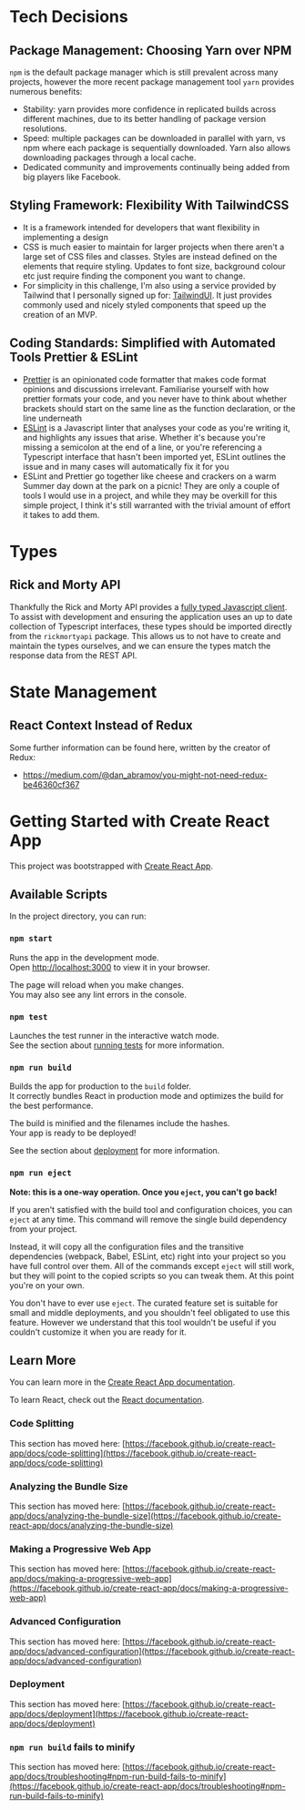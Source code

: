 # Tech Decisions

## Package Management: Choosing Yarn over NPM

`npm` is the default package manager which is still prevalent across many projects, however the more recent package management tool `yarn` provides numerous benefits:

- Stability: yarn provides more confidence in replicated builds across different machines, due to its better handling of package version resolutions.
- Speed: multiple packages can be downloaded in parallel with yarn, vs npm where each package is sequentially downloaded. Yarn also allows downloading packages through a local cache.
- Dedicated community and improvements continually being added from big players like Facebook.

## Styling Framework: Flexibility With TailwindCSS

- It is a framework intended for developers that want flexibility in implementing a design
- CSS is much easier to maintain for larger projects when there aren't a large set of CSS files and classes. Styles are instead defined on the elements that require styling. Updates to font size, background colour etc just require finding the component you want to change.
- For simplicity in this challenge, I'm also using a service provided by Tailwind that I personally signed up for: [TailwindUI](https://tailwindui.com/). It just provides commonly used and nicely styled components that speed up the creation of an MVP.

## Coding Standards: Simplified with Automated Tools Prettier & ESLint

- [Prettier](https://prettier.io/) is an opinionated code formatter that makes code format opinions and discussions irrelevant. Familiarise yourself with how prettier formats your code, and you never have to think about whether brackets should start on the same line as the function declaration, or the line underneath
- [ESLint](https://eslint.org/) is a Javascript linter that analyses your code as you're writing it, and highlights any issues that arise. Whether it's because you're missing a semicolon at the end of a line, or you're referencing a Typescript interface that hasn't been imported yet, ESLint outlines the issue and in many cases will automatically fix it for you
- ESLint and Prettier go together like cheese and crackers on a warm Summer day down at the park on a picnic! They are only a couple of tools I would use in a project, and while they may be overkill for this simple project, I think it's still warranted with the trivial amount of effort it takes to add them.

# Types

## Rick and Morty API

Thankfully the Rick and Morty API provides a [fully typed Javascript client](https://www.npmjs.com/package/rickmortyapi). To assist with development and ensuring the application uses an up to date collection of Typescript interfaces, these types should be imported directly from the `rickmortyapi` package. This allows us to not have to create and maintain the types ourselves, and we can ensure the types match the response data from the REST API.


# State Management

## React Context Instead of Redux

Some further information can be found here, written by the creator of Redux:
- https://medium.com/@dan_abramov/you-might-not-need-redux-be46360cf367

# Getting Started with Create React App

This project was bootstrapped with [Create React App](https://github.com/facebook/create-react-app).

## Available Scripts

In the project directory, you can run:

### `npm start`

Runs the app in the development mode.\
Open [http://localhost:3000](http://localhost:3000) to view it in your browser.

The page will reload when you make changes.\
You may also see any lint errors in the console.

### `npm test`

Launches the test runner in the interactive watch mode.\
See the section about [running tests](https://facebook.github.io/create-react-app/docs/running-tests) for more information.

### `npm run build`

Builds the app for production to the `build` folder.\
It correctly bundles React in production mode and optimizes the build for the best performance.

The build is minified and the filenames include the hashes.\
Your app is ready to be deployed!

See the section about [deployment](https://facebook.github.io/create-react-app/docs/deployment) for more information.

### `npm run eject`

**Note: this is a one-way operation. Once you `eject`, you can't go back!**

If you aren't satisfied with the build tool and configuration choices, you can `eject` at any time. This command will remove the single build dependency from your project.

Instead, it will copy all the configuration files and the transitive dependencies (webpack, Babel, ESLint, etc) right into your project so you have full control over them. All of the commands except `eject` will still work, but they will point to the copied scripts so you can tweak them. At this point you're on your own.

You don't have to ever use `eject`. The curated feature set is suitable for small and middle deployments, and you shouldn't feel obligated to use this feature. However we understand that this tool wouldn't be useful if you couldn't customize it when you are ready for it.

## Learn More

You can learn more in the [Create React App documentation](https://facebook.github.io/create-react-app/docs/getting-started).

To learn React, check out the [React documentation](https://reactjs.org/).

### Code Splitting

This section has moved here: [https://facebook.github.io/create-react-app/docs/code-splitting](https://facebook.github.io/create-react-app/docs/code-splitting)

### Analyzing the Bundle Size

This section has moved here: [https://facebook.github.io/create-react-app/docs/analyzing-the-bundle-size](https://facebook.github.io/create-react-app/docs/analyzing-the-bundle-size)

### Making a Progressive Web App

This section has moved here: [https://facebook.github.io/create-react-app/docs/making-a-progressive-web-app](https://facebook.github.io/create-react-app/docs/making-a-progressive-web-app)

### Advanced Configuration

This section has moved here: [https://facebook.github.io/create-react-app/docs/advanced-configuration](https://facebook.github.io/create-react-app/docs/advanced-configuration)

### Deployment

This section has moved here: [https://facebook.github.io/create-react-app/docs/deployment](https://facebook.github.io/create-react-app/docs/deployment)

### `npm run build` fails to minify

This section has moved here: [https://facebook.github.io/create-react-app/docs/troubleshooting#npm-run-build-fails-to-minify](https://facebook.github.io/create-react-app/docs/troubleshooting#npm-run-build-fails-to-minify)
